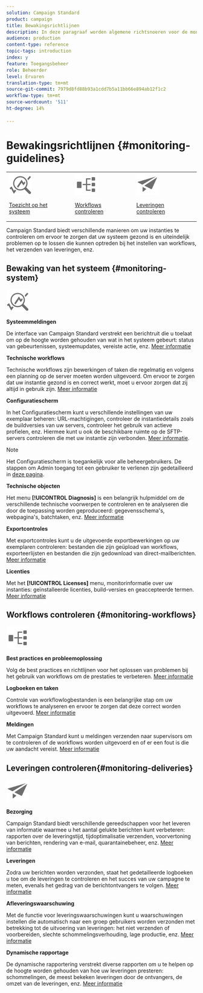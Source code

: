 ```yaml
---
solution: Campaign Standard
product: campaign
title: Bewakingsrichtlijnen
description: In deze paragraaf worden algemene richtsnoeren voor de monitoring van Campaign Standard uiteengezet.
audience: production
content-type: reference
topic-tags: introduction
index: y
feature: Toegangsbeheer
role: Beheerder
level: Ervaren
translation-type: tm+mt
source-git-commit: 7979d8fd88b93a1cdd7b5a11bb66e894ab12f1c2
workflow-type: tm+mt
source-wordcount: '511'
ht-degree: 14%

---
```



# Bewakingsrichtlijnen {#monitoring-guidelines}

<table>
<tr><td><img src="assets/do-not-localize/icon_system.svg" width="60px"><p><a href="#monitoring-system">Toezicht op het systeem</a></p></td>
<td><img src="assets/do-not-localize/icon_workflows.svg" width="60px"><p><a href="#moniroting-workflows">Workflows controleren</a></p></td>
<td><img src="assets/do-not-localize/icon_send.svg" width="60px"><p><a href="#monitoring-deliveries">Leveringen controleren</a></p></td></tr>
</table>

Campaign Standard biedt verschillende manieren om uw instanties te controleren om ervoor te zorgen dat uw systeem gezond is en uiteindelijk problemen op te lossen die kunnen optreden bij het instellen van workflows, het verzenden van leveringen, enz.

## Bewaking van het systeem {#monitoring-system}

<img src="assets/do-not-localize/icon_system.svg" width="60px">

**Systeemmeldingen**

De interface van Campaign Standard verstrekt een berichtruit die u toelaat om op de hoogte worden gehouden van wat in het systeem gebeurt: status van gebeurtenissen, systeemupdates, vereiste actie, enz. [Meer informatie](../../start/using/interface-description.md#top-bar)


**Technische workflows**

Technische workflows zijn bewerkingen of taken die regelmatig en volgens een planning op de server moeten worden uitgevoerd. Om ervoor te zorgen dat uw instantie gezond is en correct werkt, moet u ervoor zorgen dat zij altijd in gebruik zijn. [Meer informatie](../../administration/using/technical-workflows.md)

**Configuratiescherm**

In het Configuratiescherm kunt u verschillende instellingen van uw exemplaar beheren: URL-machtigingen, controleer de instantiedetails zoals de buildversies van uw servers, controleer het gebruik van actieve profielen, enz. Hiermee kunt u ook de beschikbare ruimte op de SFTP-servers controleren die met uw instantie zijn verbonden. [Meer informatie](https://docs.adobe.com/content/help/nl-NL/control-panel/using/control-panel-home.html).

>[!NOTE]
>
>Het Configuratiescherm is toegankelijk voor alle beheergebruikers. De stappen om Admin toegang tot een gebruiker te verlenen zijn gedetailleerd in [deze pagina](https://experienceleague.adobe.com/docs/control-panel/using/discover-control-panel/managing-permissions.html?lang=en#discover-control-panel).

**Technische objecten**

Het menu **[!UICONTROL Diagnosis]** is een belangrijk hulpmiddel om de verschillende technische voorwerpen te controleren en te analyseren die door de toepassing worden geproduceerd: gegevensschema&#39;s, webpagina&#39;s, batchtaken, enz. [Meer informatie](../../developing/using/monitoring-data-model-changes.md)

**Exportcontroles**

Met exportcontroles kunt u de uitgevoerde exportbewerkingen op uw exemplaren controleren: bestanden die zijn geüpload van workflows, exporteerlijsten en bestanden die zijn gedownload van direct-mailberichten.
[Meer informatie](../../administration/using/auditing-export-logs.md)

**Licenties**

Met het **[!UICONTROL Licenses]** menu, monitorinformatie over uw instanties: geïnstalleerde licenties, build-versies en geaccepteerde termen.
[Meer informatie](../../administration/using/licenses.md)

## Workflows controleren {#monitoring-workflows}

<img src="assets/do-not-localize/icon_workflows.svg" width="60px">

**Best practices en probleemoplossing**

Volg de best practices en richtlijnen voor het oplossen van problemen bij het gebruik van workflows om de prestaties te verbeteren.
[Meer informatie](../../automating/using/best-practices-workflows.md)

**Logboeken en taken**

Controle van workflowlogbestanden is een belangrijke stap om uw workflows te analyseren en ervoor te zorgen dat deze correct worden uitgevoerd.
[Meer informatie](../../automating/using/monitoring-workflow-execution.md#workflow-log-and-tasks)

**Meldingen**

Met Campaign Standard kunt u meldingen verzenden naar supervisors om te controleren of de workflows worden uitgevoerd en of er een fout is die uw aandacht vereist.
[Meer informatie](../../automating/using/monitoring-workflow-execution.md#error-management)

## Leveringen controleren{#monitoring-deliveries}

<img src="assets/do-not-localize/icon_send.svg" width="60px">

**Bezorging**

Campaign Standard biedt verschillende gereedschappen voor het leveren van informatie waarmee u het aantal gelukte berichten kunt verbeteren: rapporten over de leveringstijd, tijdoptimalisatie verzenden, voorvertoning van berichten, rendering van e-mail, quarantainebeheer, enz.
[Meer informatie](../../sending/using/about-deliverability.md)

**Leveringen**

Zodra uw berichten worden verzonden, staat het gedetailleerde logboeken u toe om de leveringen te controleren en het succes van uw campagne te meten, evenals het gedrag van de berichtontvangers te volgen.
[Meer informatie](../../sending/using/monitoring-a-delivery.md)

**Afleveringswaarschuwing**

Met de functie voor leveringswaarschuwingen kunt u waarschuwingen instellen die automatisch naar een groep gebruikers worden verzonden met betrekking tot de uitvoering van leveringen: het niet verzenden of voorbereiden, slechte schommelingsverhouding, lage productie, enz.
[Meer informatie](../../sending/using/receiving-alerts-when-failures-happen.md)

**Dynamische rapportage**

De dynamische rapportering verstrekt diverse rapporten om u te helpen op de hoogte worden gehouden van hoe uw leveringen presteren: schommelingen, de meest bekeken leveringen door de ontvangers, de omzet van de leveringen, enz.
[Meer informatie](../../reporting/using/about-dynamic-reports.md)
